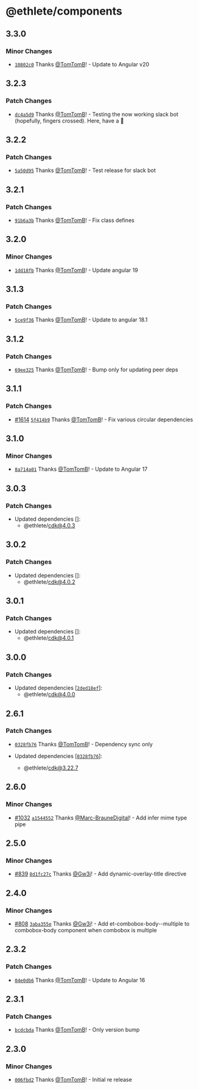 # @ethlete/components

## 3.3.0

### Minor Changes

- [`10802c0`](https://github.com/ethlete-io/ethdk/commit/10802c0ecef8907b2ab27f42680aa5b47db76f7d) Thanks [@TomTomB](https://github.com/TomTomB)! - Update to Angular v20

## 3.2.3

### Patch Changes

- [`dc4a5d9`](https://github.com/ethlete-io/ethdk/commit/dc4a5d9e04d6698f5d3fd66bec9b7b4e5e490be1) Thanks [@TomTomB](https://github.com/TomTomB)! - Testing the now working slack bot (hopefully, fingers crossed). Here, have a 🍪

## 3.2.2

### Patch Changes

- [`5a50d95`](https://github.com/ethlete-io/ethdk/commit/5a50d9551185494f969bd391c3d8c31b2d486b9e) Thanks [@TomTomB](https://github.com/TomTomB)! - Test release for slack bot

## 3.2.1

### Patch Changes

- [`91b6a3b`](https://github.com/ethlete-io/ethdk/commit/91b6a3ba51f6a60abe71b27d1eb88099e29b2418) Thanks [@TomTomB](https://github.com/TomTomB)! - Fix class defines

## 3.2.0

### Minor Changes

- [`1dd18fb`](https://github.com/ethlete-io/ethdk/commit/1dd18fb077b9b377384daac8eacae5732d7e7a3a) Thanks [@TomTomB](https://github.com/TomTomB)! - Update angular 19

## 3.1.3

### Patch Changes

- [`5ce9f36`](https://github.com/ethlete-io/ethdk/commit/5ce9f36a62797e734ad624346139c7a3884caa4f) Thanks [@TomTomB](https://github.com/TomTomB)! - Update to angular 18.1

## 3.1.2

### Patch Changes

- [`69ee325`](https://github.com/ethlete-io/ethdk/commit/69ee32561bf0df78569a1649053a37edf9741b9c) Thanks [@TomTomB](https://github.com/TomTomB)! - Bump only for updating peer deps

## 3.1.1

### Patch Changes

- [#1614](https://github.com/ethlete-io/ethdk/pull/1614) [`5f414b9`](https://github.com/ethlete-io/ethdk/commit/5f414b96362366f650945835b87d3cf8ce292bc1) Thanks [@TomTomB](https://github.com/TomTomB)! - Fix various circular dependencies

## 3.1.0

### Minor Changes

- [`8a714a01`](https://github.com/ethlete-io/ethdk/commit/8a714a0147a58fa84c9258fd4b14ffdc835b3442) Thanks [@TomTomB](https://github.com/TomTomB)! - Update to Angular 17

## 3.0.3

### Patch Changes

- Updated dependencies []:
  - @ethlete/cdk@4.0.3

## 3.0.2

### Patch Changes

- Updated dependencies []:
  - @ethlete/cdk@4.0.2

## 3.0.1

### Patch Changes

- Updated dependencies []:
  - @ethlete/cdk@4.0.1

## 3.0.0

### Patch Changes

- Updated dependencies [[`2ded18ef`](https://github.com/ethlete-io/ethdk/commit/2ded18ef14115c9c9e2fb4f86c688d436c807766)]:
  - @ethlete/cdk@4.0.0

## 2.6.1

### Patch Changes

- [`0328fb76`](https://github.com/ethlete-io/ethdk/commit/0328fb769ca53042835826c1967b8d2f25072d63) Thanks [@TomTomB](https://github.com/TomTomB)! - Dependency sync only

- Updated dependencies [[`0328fb76`](https://github.com/ethlete-io/ethdk/commit/0328fb769ca53042835826c1967b8d2f25072d63)]:
  - @ethlete/cdk@3.22.7

## 2.6.0

### Minor Changes

- [#1032](https://github.com/ethlete-io/ethdk/pull/1032) [`a1544552`](https://github.com/ethlete-io/ethdk/commit/a1544552057f1d0230d57a6df69122c772622741) Thanks [@Marc-BrauneDigital](https://github.com/Marc-BrauneDigital)! - Add infer mime type pipe

## 2.5.0

### Minor Changes

- [#839](https://github.com/ethlete-io/ethdk/pull/839) [`8d1fc27c`](https://github.com/ethlete-io/ethdk/commit/8d1fc27c5a103afb1a31906831300651afa66365) Thanks [@Gw3i](https://github.com/Gw3i)! - Add dynamic-overlay-title directive

## 2.4.0

### Minor Changes

- [#808](https://github.com/ethlete-io/ethdk/pull/808) [`3aba355e`](https://github.com/ethlete-io/ethdk/commit/3aba355ed95fbdd9f6b0ddbf9eb396b0eb9d95d2) Thanks [@Gw3i](https://github.com/Gw3i)! - Add et-combobox-body--multiple to combobox-body component when combobox is multiple

## 2.3.2

### Patch Changes

- [`04e0db6`](https://github.com/ethlete-io/ethdk/commit/04e0db6c0007d58705f88605f3f8ed2d0ad05ce3) Thanks [@TomTomB](https://github.com/TomTomB)! - Update to Angular 16

## 2.3.1

### Patch Changes

- [`bcdcbda`](https://github.com/ethlete-io/ethdk/commit/bcdcbda5ed5a3a72be8607ced8af8342ad509df8) Thanks [@TomTomB](https://github.com/TomTomB)! - Only version bump

## 2.3.0

### Minor Changes

- [`006fbd2`](https://github.com/ethlete-io/ethdk/commit/006fbd2ea05161198a530fa8ae848ebd7021ff51) Thanks [@TomTomB](https://github.com/TomTomB)! - Initial re release
